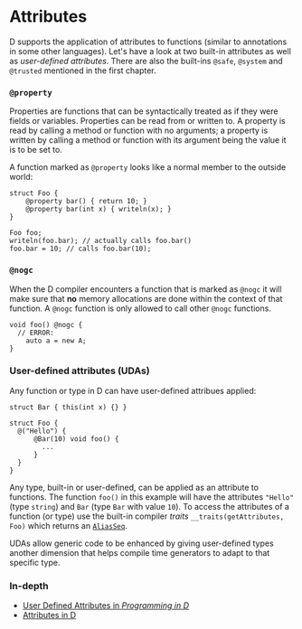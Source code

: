 # Attributes

D supports the application of attributes to functions (similar to annotations in some other languages).
Let's have a look at two built-in attributes
as well as *user-defined attributes*. There
are also the built-ins `@safe`, `@system` and `@trusted`
mentioned in the first chapter.

### `@property`

Properties are functions that can be syntactically treated as if they were fields or variables.
Properties can be read from or written to.
A property is read by calling a method or function with no arguments; a property is written by calling a method or function with its argument being the value it is to be set to.

A function marked as `@property` looks like
a normal member to the outside world:

    struct Foo {
        @property bar() { return 10; }
        @property bar(int x) { writeln(x); }
    }

    Foo foo;
    writeln(foo.bar); // actually calls foo.bar()
    foo.bar = 10; // calls foo.bar(10);

### `@nogc`

When the D compiler encounters a function that is marked as `@nogc`
it will make sure that **no** memory allocations are done
within the context of that function. A `@nogc`
function is only allowed to call other `@nogc`
functions.


    void foo() @nogc {
      // ERROR:
        auto a = new A;
    }

### User-defined attributes (UDAs)

Any function or type in D can have user-defined attribues applied:

    struct Bar { this(int x) {} }

    struct Foo {
      @("Hello") {
          @Bar(10) void foo() {
            ...
          }
      }
    }

Any type, built-in or user-defined, can be applied as an attribute
to functions. The function `foo()` in this example
will have the attributes `"Hello"` (type `string`)
and `Bar` (type `Bar` with value `10`). To access
the attributes of a function (or type) use
the built-in compiler *traits*
`__traits(getAttributes, Foo)` which returns
an [`AliasSeq`](https://dlang.org/phobos/std_meta.html#AliasSeq).

UDAs allow generic code to be enhanced by giving user-defined
types another dimension that helps compile time
generators to adapt to that specific type.

### In-depth

- [User Defined Attributes in _Programming in D_](http://ddili.org/ders/d.en/uda.html)
- [Attributes in D](https://dlang.org/spec/attribute.html)

